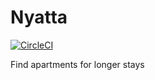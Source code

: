 # Nyatta

[![CircleCI](https://circleci.com/gh/3dw1nM0535/nyatta.svg?style=svg&circle-token=a45e9a30a017b70062a96038f94663599b43541e)](https://app.circleci.com/pipelines/github/3dw1nM0535)

Find apartments for longer stays
